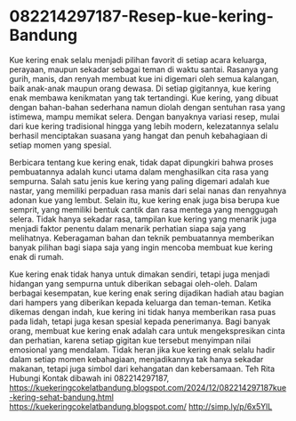 # 082214297187-Resep-kue-kering-Bandung

Kue kering enak selalu menjadi pilihan favorit di setiap acara keluarga, perayaan, maupun sekadar sebagai teman di waktu santai. Rasanya yang gurih, manis, dan renyah membuat kue ini digemari oleh semua kalangan, baik anak-anak maupun orang dewasa. Di setiap gigitannya, kue kering enak membawa kenikmatan yang tak tertandingi. Kue kering, yang dibuat dengan bahan-bahan sederhana namun diolah dengan sentuhan rasa yang istimewa, mampu memikat selera. Dengan banyaknya variasi resep, mulai dari kue kering tradisional hingga yang lebih modern, kelezatannya selalu berhasil menciptakan suasana yang hangat dan penuh kebahagiaan di setiap momen yang spesial.

Berbicara tentang kue kering enak, tidak dapat dipungkiri bahwa proses pembuatannya adalah kunci utama dalam menghasilkan cita rasa yang sempurna. Salah satu jenis kue kering yang paling digemari adalah kue nastar, yang memiliki perpaduan rasa manis dari selai nanas dan renyahnya adonan kue yang lembut. Selain itu, kue kering enak juga bisa berupa kue semprit, yang memiliki bentuk cantik dan rasa mentega yang menggugah selera. Tidak hanya sekadar rasa, tampilan kue kering yang menarik juga menjadi faktor penentu dalam menarik perhatian siapa saja yang melihatnya. Keberagaman bahan dan teknik pembuatannya memberikan banyak pilihan bagi siapa saja yang ingin mencoba membuat kue kering enak di rumah.

Kue kering enak tidak hanya untuk dimakan sendiri, tetapi juga menjadi hidangan yang sempurna untuk diberikan sebagai oleh-oleh. Dalam berbagai kesempatan, kue kering enak sering dijadikan hadiah atau bagian dari hampers yang diberikan kepada keluarga dan teman-teman. Ketika dikemas dengan indah, kue kering ini tidak hanya memberikan rasa puas pada lidah, tetapi juga kesan spesial kepada penerimanya. Bagi banyak orang, membuat kue kering enak adalah cara untuk mengekspresikan cinta dan perhatian, karena setiap gigitan kue tersebut menyimpan nilai emosional yang mendalam. Tidak heran jika kue kering enak selalu hadir dalam setiap momen kebahagiaan, menjadikannya tak hanya sekadar makanan, tetapi juga simbol dari kehangatan dan kebersamaan.
Teh Rita
Hubungi Kontak dibawah ini
082214297187, 
https://kuekeringcokelatbandung.blogspot.com/2024/12/082214297187kue-kering-sehat-bandung.html
https://kuekeringcokelatbandung.blogspot.com/
http://simp.ly/p/6x5YlL


